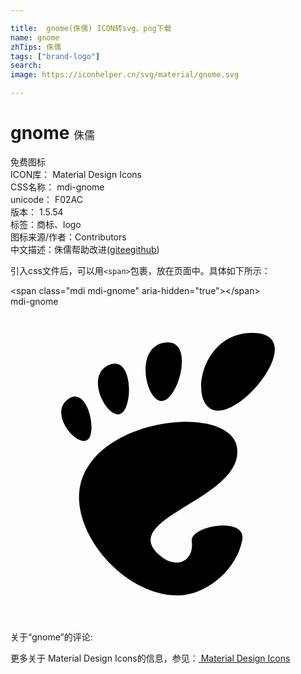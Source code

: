 ```yaml
---

title:  gnome(侏儒) ICON转svg、png下载
name: gnome
zhTips: 侏儒
tags: ["brand-logo"]
search: 
image: https://iconhelper.cn/svg/material/gnome.svg

---
```


# gnome  <small style="font-size: 60%;font-weight: 100">侏儒</small>


<div class="detail-page">
<p>
<span><span class="badge-success badge">免费图标</span> </span>
<br/>
<span>
ICON库：
<span class="badge-secondary badge">Material Design Icons</span> 
</span>
<br/>
<span>
CSS名称：
<span class="badge-secondary badge">mdi-gnome</span> 
</span>
<br/>
<span>
unicode：
<span class="badge-secondary badge">F02AC</span> 
<copy-btn content='F02AC' btn-title=""></copy-btn>
<copy-btn :content='String.fromCodePoint(parseInt("F02AC", 16))' btn-title="复制U"></copy-btn>
</span>
<br/>
<span>
版本：
<span class="badge-secondary badge">1.5.54</span> 
</span><br/><span>标签：<span class="badge-light badge"><router-link to="/tags/brand-logo.html">商标、logo</router-link></span></span>
<br/>
<span>图标来源/作者：<span class="badge-light badge">Contributors</span></span> 
<br/>
<span class="zh-detail">中文描述：<span class="badge-primary badge">侏儒</span><span class="help-link"><span>帮助改进</span>(<a href="https://gitee.com/liuwave/icon-helper/edit/master/json/material/gnome.json" target="_blank" rel="noopener noreferrer">gitee</a><a href="https://github.com/liuwave/icon-helper/edit/master/json/material/gnome.json" target="_blank" rel="noopener noreferrer">github</a></span>)</span><br/>
</p>
</div>
<div class="alert alert-dark">
  <i class="mdi mdi-gnome mdi-48px"></i>
  <i class="mdi mdi-gnome mdi-36px"></i>
  <i class="mdi mdi-gnome mdi-24px"></i>
  <i class="mdi mdi-gnome mdi-18px"></i>
</div>
<div>
  <p>引入css文件后，可以用<code>&lt;span&gt;</code>包裹，放在页面中。具体如下所示：    
  </p>
  <div class="alert alert-primary" style="font-size: 14px">
    &lt;span class="mdi mdi-gnome" aria-hidden="true"&gt;&lt;/span&gt;
    <copy-btn content='<span class="mdi mdi-gnome" aria-hidden="true"></span>'></copy-btn>
  </div>
  <div class="alert alert-secondary">
    <i class="mdi mdi-gnome"
    style="font-size: 24px"
    aria-hidden="true"></i> mdi-gnome
    <copy-btn content="mdi-gnome" btn-title="复制图标名称"></copy-btn>
  </div>
</div>
<div id="svg" class="svg-wrap">
<svg xmlns="http://www.w3.org/2000/svg" viewBox="0 0 24 24"><path d="M18.42,2C14.26,2 13.5,7.93 15.82,7.93C18.16,7.93 22.58,2 18.42,2M12,2.73C11.92,2.73 11.85,2.73 11.78,2.74C9.44,3.04 10.26,7.12 11.5,7.19C12.72,7.27 14.04,2.73 12,2.73M7.93,4.34C7.81,4.34 7.67,4.37 7.53,4.43C5.65,5.21 7.24,8.41 8.3,8.2C9.27,8 9.39,4.3 7.93,4.34M4.93,6.85C4.77,6.84 4.59,6.9 4.41,7.03C2.9,8.07 4.91,10.58 5.8,10.19C6.57,9.85 6.08,6.89 4.93,6.85M13.29,8.77C10.1,8.8 6.03,10.42 5.32,13.59C4.53,17.11 8.56,22 12.76,22C14.83,22 17.21,20.13 17.66,17.77C18,15.97 13.65,16.69 13.81,17.88C14,19.31 12.76,20 11.55,19.1C7.69,16.16 17.93,14.7 17.25,10.69C17.03,9.39 15.34,8.76 13.29,8.77Z" /></svg>
</div>
<detail full-name='mdi-gnome'></detail>
<div>
<p>关于“gnome”的评论:</p>
</div>
<Vssue title="关于“gnome”的评论" ></Vssue>    
<div><p>更多关于 Material Design Icons的信息，参见：<a target="_blank" href="https://iconhelper.cn/material.html"> Material Design Icons</a>
</p></div>
